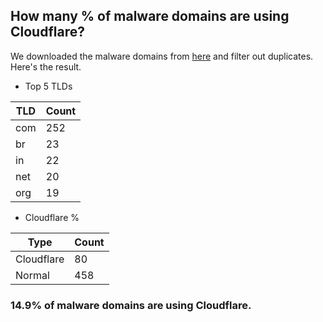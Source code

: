 ## How many % of malware domains are using Cloudflare?


We downloaded the malware domains from [here](https://urlhaus.abuse.ch) and filter out duplicates.
Here's the result.


[//]: # (start replacement)


- Top 5 TLDs

| TLD | Count |
| --- | --- |
| com | 252 |
| br | 23 |
| in | 22 |
| net | 20 |
| org | 19 |


- Cloudflare %

| Type | Count |
| --- | --- |
| Cloudflare | 80 |
| Normal | 458 |


### 14.9% of malware domains are using Cloudflare.